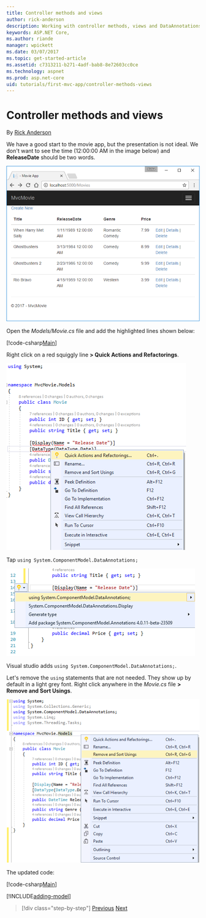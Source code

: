 ```yaml
---
title: Controller methods and views
author: rick-anderson
description: Working with controller methods, views and DataAnnotations
keywords: ASP.NET Core,
ms.author: riande
manager: wpickett
ms.date: 03/07/2017
ms.topic: get-started-article
ms.assetid: c7313211-b271-4adf-bab8-8e72603cc0ce
ms.technology: aspnet
ms.prod: asp.net-core
uid: tutorials/first-mvc-app/controller-methods-views
---
```


# Controller methods and views

By [Rick Anderson](https://twitter.com/RickAndMSFT)

We have a good start to the movie app, but the presentation is not ideal. We don't want to see the time (12:00:00 AM in the image below) and **ReleaseDate** should be two words.

![Index view: Release Date is one word (no space) and every movie release date shows a time of 12 AM](working-with-sql/_static/m55.png)

Open the *Models/Movie.cs* file and add the highlighted lines shown below:

[!code-csharp[Main](start-mvc/sample/MvcMovie/Models/MovieDateWithExtraUsings.cs?name=snippet_1&highlight=13-14)]

Right click on a red squiggly line **> Quick Actions and Refactorings**.

  ![Contextual menu shows **> Quick Actions and Refactorings**.](controller-methods-views/_static/qa.png)


Tap `using System.ComponentModel.DataAnnotations;`

  ![using System.ComponentModel.DataAnnotations at top of list](controller-methods-views/_static/da.png)

  Visual studio adds `using System.ComponentModel.DataAnnotations;`.

Let's remove the `using` statements that are not needed. They show up by default in a light grey font. Right click anywhere in the *Movie.cs* file **> Remove and Sort Usings**.

![Remove and Sort Usings](controller-methods-views/_static/rm.png)

The updated code:

[!code-csharp[Main](./start-mvc/sample/MvcMovie/Models/MovieDate.cs?name=snippet_1)]

<!-- include start -->

[!INCLUDE[adding-model](../../includes/mvc-intro/controller-methods-views.md)]

>[!div class="step-by-step"]
[Previous](working-with-sql.md)
[Next](search.md)  
